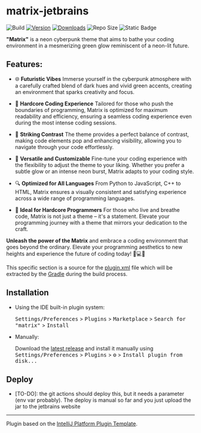 # matrix-jetbrains

![Build](https://github.com/techhuntstudio/matrix-jetbrains/workflows/Build/badge.svg)
[![Version](https://img.shields.io/jetbrains/plugin/v/23426-matrix.svg)](https://plugins.jetbrains.com/plugin/23426-matrix)
[![Downloads](https://img.shields.io/jetbrains/plugin/d/23426-matrix.svg)](https://plugins.jetbrains.com/plugin/23426-matrix)
![Repo Size](https://img.shields.io/github/repo-size/techhuntstudio/matrix-jetbrains)
![Static Badge](https://img.shields.io/badge/--FFDD04?style=flat&logo=buymeacoffee&logoColor=222222&label=Buy%20Me%20A%20Coffee%20&labelColor=FFDD04&color=FFDD04&link=https%3A%2F%2Fbuymeacoffee.com%2Fbogdan23a)

<!-- Plugin description -->
**"Matrix"** is a neon cyberpunk theme that aims to bathe your coding environment in a mesmerizing green glow reminiscent of a neon-lit future.

## Features:

- 🌐 **Futuristic Vibes** Immerse yourself in the cyberpunk atmosphere with a carefully crafted blend of dark hues and vivid green accents, creating an environment that sparks creativity and focus.

- 🚀 **Hardcore Coding Experience** Tailored for those who push the boundaries of programming, Matrix is optimized for maximum readability and efficiency, ensuring a seamless coding experience even during the most intense coding sessions.

- 🎨 **Striking Contrast** The theme provides a perfect balance of contrast, making code elements pop and enhancing visibility, allowing you to navigate through your code effortlessly.

- 🔧 **Versatile and Customizable** Fine-tune your coding experience with the flexibility to adjust the theme to your liking. Whether you prefer a subtle glow or an intense neon burst, Matrix adapts to your coding style.

- 🔍 **Optimized for All Languages** From Python to JavaScript, C++ to HTML, Matrix ensures a visually consistent and satisfying experience across a wide range of programming languages.

- 💼 **Ideal for Hardcore Programmers** For those who live and breathe code, Matrix is not just a theme – it's a statement. Elevate your programming journey with a theme that mirrors your dedication to the craft.

**Unleash the power of the Matrix** and embrace a coding environment that goes beyond the ordinary. Elevate your programming aesthetics to new heights and experience the future of coding today! 🚀💻✨

<!-- Plugin description end -->

This specific section is a source for the [plugin.xml](/src/main/resources/META-INF/plugin.xml) file which will be extracted by the [Gradle](/build.gradle.kts) during the build process.

## Installation

- Using the IDE built-in plugin system:
  
  <kbd>Settings/Preferences</kbd> > <kbd>Plugins</kbd> > <kbd>Marketplace</kbd> > <kbd>Search for "matrix"</kbd> >
  <kbd>Install</kbd>
  
- Manually:

  Download the [latest release](https://github.com/techhuntstudio/matrix-jetbrains/releases/latest) and install it manually using
  <kbd>Settings/Preferences</kbd> > <kbd>Plugins</kbd> > <kbd>⚙️</kbd> > <kbd>Install plugin from disk...</kbd>

## Deploy
- [TO-DO]: the git actions should deploy this, but it needs a parameter (env var probably). The deploy is manual so far and you just upload the jar to the jetbrains website
---
Plugin based on the [IntelliJ Platform Plugin Template][template].

[template]: https://github.com/JetBrains/intellij-platform-plugin-template
[docs:plugin-description]: https://plugins.jetbrains.com/docs/intellij/plugin-user-experience.html#plugin-description-and-presentation

